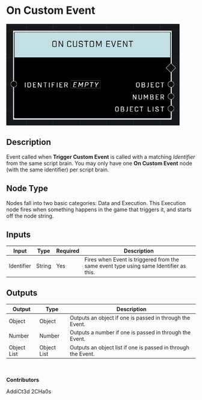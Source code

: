 # On Custom Event
![](../../../.gitbook/assets/on-custom-event.png)
## Description
Event called when **Trigger Custom Event** is called with a matching *Identifier* from the same script brain. You may only have one **On Custom Event** node (with the same identifier) per script brain.

## Node Type
Nodes fall into two basic categories: Data and Execution. This Execution node fires when something happens in the game that triggers it, and starts off the node string.

## Inputs
| Input | Type | Required | Description |
|------------------|------------------|----------|--------------------------------------------------------------|
| Identifier | String | Yes | Fires when Event is triggered from the same event type using same Identifier as this. |

## Outputs
| Output | Type | Description |
|------------------|------------------|--------------------------------------------------------------|
| Object | Object | Outputs an object if one is passed in through the Event. |
| Number | Number |Outputs a number if one is passed in through the Event. |
| Object List | Object List | Outputs an object list if one is passed in through the Event. |

\
\
**Contributors**

AddiCt3d 2CHa0s